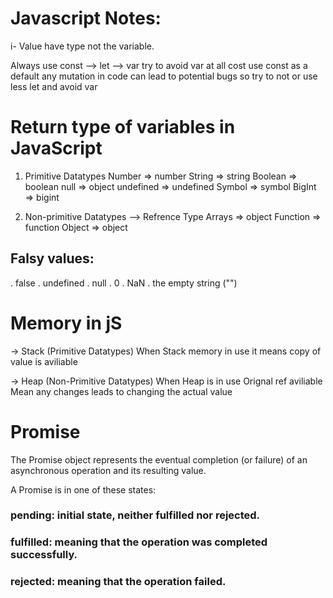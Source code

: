 # Javascript Notes:

i- Value have type not the variable.

Always use const --> let --> var try to avoid var at all cost
use const as a default
any mutation in code can lead to potential bugs so try to not or use less let and avoid var

# Return type of variables in JavaScript

1. Primitive Datatypes
   Number => number
   String => string
   Boolean => boolean
   null => object
   undefined => undefined
   Symbol => symbol
   BigInt => bigint

2. Non-primitive Datatypes --> Refrence Type
   Arrays => object
   Function => function
   Object => object

## Falsy values:

. false
. undefined
. null
. 0
. NaN
. the empty string ("")

# Memory in jS

-> Stack (Primitive Datatypes)
When Stack memory in use it means copy of value is aviliable

-> Heap (Non-Primitive Datatypes)
When Heap is in use Orignal ref aviliable
Mean any changes leads to changing the actual value

# Promise

The Promise object represents the eventual completion (or failure) of an asynchronous operation and its resulting value.

A Promise is in one of these states:

### pending: initial state, neither fulfilled nor rejected.

### fulfilled: meaning that the operation was completed successfully.

### rejected: meaning that the operation failed.
